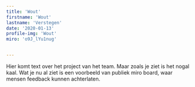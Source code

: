```yaml
---
title: 'Wout'
firstname: 'Wout'
lastname: 'Verstegen'
date: '2020-01-13'
profile-img: 'Wout'
miro: 'o9J_lYu1nug'


---
```


Hier komt text over het project van het team. Maar zoals je ziet is het nogal kaal. Wat je nu al ziet is een voorbeeld van publiek miro board, waar mensen feedback kunnen achterlaten.


